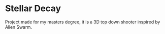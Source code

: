 # Stellar Decay
Project made for my masters degree, it is a 3D top down shooter inspired by Alien Swarm.
